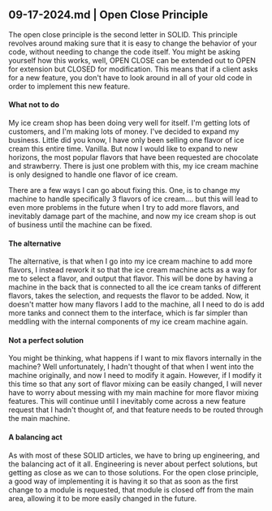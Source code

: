 ## 09-17-2024.md | Open Close Principle

The open close principle is the second letter in SOLID. This principle revolves around making sure that it is easy to change
the behavior of your code, without needing to change the code itself. You might be asking yourself how this works, well, OPEN CLOSE
can be extended out to OPEN for extension but CLOSED for modification. This means that if a client asks for a new feature, you don't
have to look around in all of your old code in order to implement this new feature.

#### What not to do

My ice cream shop has been doing very well for itself. I'm getting lots of customers, and I'm making lots of money. I've decided
to expand my business. Little did you know, I have only been selling one flavor of ice cream this entire time. Vanilla. But now I
would like to expand to new horizons, the most popular flavors that have been requested are chocolate and strawberry. There is
just one problem with this, my ice cream machine is only designed to handle one flavor of ice cream. 

There are a few ways I can go about fixing this.
One, is to change my machine to handle specifically 3 flavors of ice cream.... but this will lead to even more problems in the future when
I try to add more flavors, and inevitably damage part of the machine, and now my ice cream shop is out of business until the machine
can be fixed.

#### The alternative

The alternative, is that when I go into my ice cream machine to add more flavors, I instead rework it so that the ice cream machine
acts as a way for me to select a flavor, and output that flavor. This will be done by having a machine in the back that is connected
to all the ice cream tanks of different flavors, takes the selection, and requests the flavor to be added. Now, it doesn't matter
how many flavors I add to the machine, all I need to do is add more tanks and connect them to the interface, which is far simpler
than meddling with the internal components of my ice cream machine again.

#### Not a perfect solution

You might be thinking, what happens if I want to mix flavors internally in the machine? Well unfortunately, I hadn't thought of that
when I went into the machine originally, and now I need to modify it again. However, if I modify it this time so that any sort of flavor
mixing can be easily changed, I will never have to worry about messing with my main machine for more flavor mixing features. This will continue
until I inevitably come across a new feature request that I hadn't thought of, and that feature needs to be routed through the main
machine.

#### A balancing act

As with most of these SOLID articles, we have to bring up engineering, and the balancing act of it all. Engineering is never about
perfect solutions, but getting as close as we can to those solutions. For the open close principle, a good way of implementing it is
having it so that as soon as the first change to a module is requested, that module is closed off from the main area, allowing it to be
more easily changed in the future.